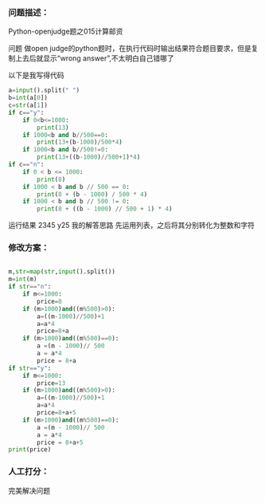 ### 问题描述：
<p>Python-openjudge题之015计算邮资</p>
问题
做open judge的python题时，在执行代码时输出结果符合题目要求，但是复制上去后就显示“wrong answer”,不太明白自己错哪了

以下是我写得代码

```python
a=input().split(" ")
b=int(a[0])
c=str(a[1])
if c=="y":
    if 0<b<=1000:
        print(13)
    if 1000<b and b//500==0:
        print(13+(b-1000)/500*4)
    if 1000<b and b//500!=0:
        print(13+((b-1000)//500+1)*4)
if c=="n":
    if 0 < b <= 1000:
        print(8)
    if 1000 < b and b // 500 == 0:
        print(8 + (b - 1000) / 500 * 4)
    if 1000 < b and b // 500 != 0:
        print(8 + ((b - 1000) // 500 + 1) * 4)

```
运行结果
2345 y25
我的解答思路
先运用列表，之后将其分别转化为整数和字符  
### 修改方案：


```python

m,str=map(str,input().split())
m=int(m)
if str=="n":
    if m<=1000:
        price=8
    if (m>1000)and((m%500)>0):
        a=((m-1000)//500)+1
        a=a*4
        price=8+a
    if (m>1000)and((m%500)==0):
        a =(m - 1000)// 500
        a = a*4
        price = 8+a
if str=="y":
    if m<=1000:
        price=13
    if (m>1000)and((m%500)>0):
        a=((m-1000)//500)+1
        a=a*4
        price=8+a+5
    if (m>1000)and((m%500)==0):
        a =(m - 1000)// 500
        a = a*4
        price = 8+a+5
print(price)

```

### 人工打分：
完美解决问题
